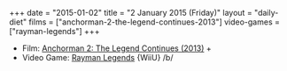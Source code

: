 +++
date = "2015-01-02"
title = "2 January 2015 (Friday)"
layout = "daily-diet"
films = ["anchorman-2-the-legend-continues-2013"]
video-games = ["rayman-legends"]
+++

<ul>
<li class="entry films">Film: <a href="/films/anchorman-2-the-legend-continues-2013">Anchorman 2: The Legend Continues (2013)</a> +</li>
<li class="entry video-games">Video Game: <a href="/video-games/rayman-legends">Rayman Legends</a> {WiiU} /b/</li>
</ul>